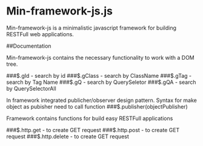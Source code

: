 # Min-framework-js.js

Min-framework-js is a minimalistic javascript framework for building RESTFull web applications.

##Documentation

Min-framework-js contains the necessary functionality to work with a DOM tree.

###$.gId     - search by id
###$.gClass  - search by ClassName
###$.gTag    - search by Tag Name
###$.gQ      - search by QuerySeletor
###$.gQA     - search by QuerySelectorAll

In framework integrated publicher/observer design pattern.
Syntax for make object as pubisher need to call function
###$.publisher(objectPublisher)

Framework contains functions for build easy RESTFull applications

###$.http.get     - to create GET request 
###$.http.post    - to create GET request 
###$.http.delete  - to create GET request 
